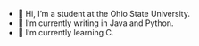 - 👋 Hi, I’m a student at the Ohio State University. 
- 👀 I’m currently writing in Java and Python. 
- 🌱 I’m currently learning C. 

<!---
xevaballx/xevaballx is a ✨ special ✨ repository because its `README.md` (this file) appears on your GitHub profile.
You can click the Preview link to take a look at your changes.
--->
